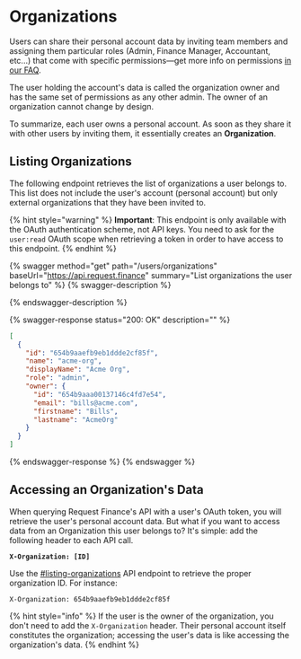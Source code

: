 # Organizations

Users can share their personal account data by inviting team members and assigning them particular roles (Admin, Finance Manager, Accountant, etc...) that come with specific permissions—get more info on permissions [in our FAQ](https://support.request.finance/essentials/faq#team).

The user holding the account's data is called the organization owner and has the same set of permissions as any other admin. The owner of an organization cannot change by design.

To summarize, each user owns a personal account. As soon as they share it with other users by inviting them, it essentially creates an **Organization**.

## Listing Organizations

The following endpoint retrieves the list of organizations a user belongs to. This list does not include the user's account (personal account) but only external organizations that they have been invited to.

{% hint style="warning" %}
**Important**: This endpoint is only available with the OAuth authentication scheme, not API keys. You need to ask for the `user:read` OAuth scope when retrieving a token in order to have access to this endpoint.
{% endhint %}

{% swagger method="get" path="/users/organizations" baseUrl="https://api.request.finance" summary="List organizations the user belongs to" %}
{% swagger-description %}

{% endswagger-description %}

{% swagger-response status="200: OK" description="" %}
```json
[
  {
    "id": "654b9aaefb9eb1ddde2cf85f",
    "name": "acme-org",
    "displayName": "Acme Org",
    "role": "admin",
    "owner": {
      "id": "654b9aaa00137146c4fd7e54",
      "email": "bills@acme.com",
      "firstname": "Bills",
      "lastname": "AcmeOrg"
    }
  }
]
```
{% endswagger-response %}
{% endswagger %}

## Accessing an Organization's Data

When querying Request Finance's API with a user's OAuth token, you will retrieve the user's personal account data. But what if you want to access data from an Organization this user belongs to? It's simple: add the following header to each API call.

<pre class="language-http"><code class="lang-http"><strong>X-Organization: [ID]
</strong></code></pre>

Use the [#listing-organizations](organizations.md#listing-organizations "mention") API endpoint to retrieve the proper organization ID. For instance:

```http
X-Organization: 654b9aaefb9eb1ddde2cf85f
```

{% hint style="info" %}
If the user is the owner of the organization, you don't need to add the `X-Organization` header. Their personal account itself constitutes the organization; accessing the user's data is like accessing the organization's data.
{% endhint %}
